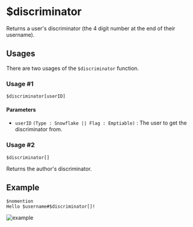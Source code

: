 # $discriminator
Returns a user's discriminator (the 4 digit number at the end of their username).

## Usages
There are two usages of the `$discriminator` function.

### Usage #1
```
$discriminator[userID]
```

#### Parameters
- `userID` `(Type : Snowflake || Flag : Emptiable)` : The user to get the discriminator from.

### Usage #2
```
$discriminator[]
```
Returns the author's discriminator.

## Example
```
$nomention
Hello $username#$discriminator[]!
```

![example](https://user-images.githubusercontent.com/69215413/123010488-b5911b00-d38c-11eb-8aeb-a7453c3687c6.png)
